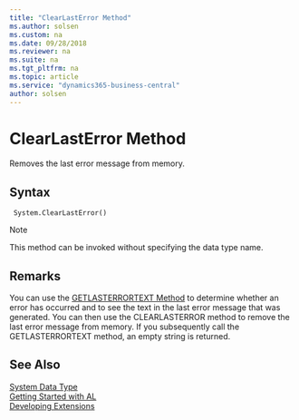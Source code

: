 ```yaml
---
title: "ClearLastError Method"
ms.author: solsen
ms.custom: na
ms.date: 09/28/2018
ms.reviewer: na
ms.suite: na
ms.tgt_pltfrm: na
ms.topic: article
ms.service: "dynamics365-business-central"
author: solsen
---
```

[//]: # (START>DO_NOT_EDIT)
[//]: # (IMPORTANT:Do not edit any of the content between here and the END>DO_NOT_EDIT.)
[//]: # (Any modifications should be made in the .resx files in the ModernDev repo.)
# ClearLastError Method
Removes the last error message from memory.

## Syntax
```
 System.ClearLastError()
```
> [!NOTE]  
> This method can be invoked without specifying the data type name.  



[//]: # (IMPORTANT: END>DO_NOT_EDIT)

## Remarks  
 You can use the [GETLASTERRORTEXT Method](devenv-GETLASTERRORTEXT-Method.md) to determine whether an error has occurred and to see the text in the last error message that was generated. You can then use the CLEARLASTERROR method to remove the last error message from memory. If you subsequently call the GETLASTERRORTEXT method, an empty string is returned. 

 
## See Also
[System Data Type](system-data-type.md)  
[Getting Started with AL](../devenv-get-started.md)  
[Developing Extensions](../devenv-dev-overview.md)